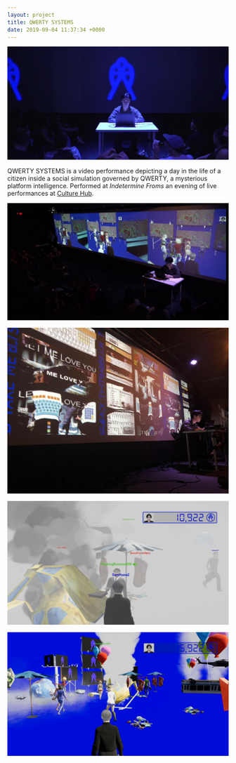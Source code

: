 ```yaml
---
layout: project
title: QWERTY SYSTEMS
date: 2019-09-04 11:37:34 +0000
---
```


![](/assets/qwerty/new/1.JPG)

QWERTY SYSTEMS is a video performance depicting a day in the life of a citizen inside a social simulation governed by QWERTY, a mysterious platform intelligence. Performed at *Indetermine Froms* an evening of live performances at [Culture Hub](https://www.culturehub.org/).


![](/assets/qwerty/new/2.JPG)


![](/assets/qwerty/new/3.JPG)


![](/assets/qwerty/new/4.JPG)

![](/assets/qwerty/new/5.JPG)

